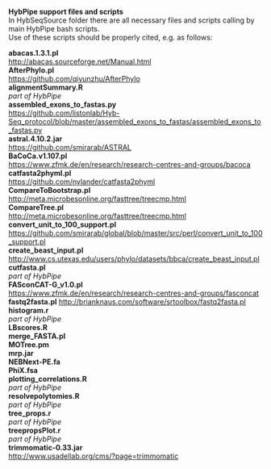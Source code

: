 **HybPipe support files and scripts**  
In HybSeqSource folder there are all necessary files and scripts calling by main HybPipe bash scripts.  
Use of these scripts should be properly cited, e.g. as follows:  
  
**abacas.1.3.1.pl**  
http://abacas.sourceforge.net/Manual.html  
**AfterPhylo.pl**  
https://github.com/qiyunzhu/AfterPhylo  
**alignmentSummary.R**  
_part of HybPipe_  
**assembled_exons_to_fastas.py**  
https://github.com/listonlab/Hyb-Seq_protocol/blob/master/assembled_exons_to_fastas/assembled_exons_to_fastas.py  
**astral.4.10.2.jar**  
https://github.com/smirarab/ASTRAL  
**BaCoCa.v1.107.pl**  
https://www.zfmk.de/en/research/research-centres-and-groups/bacoca  
**catfasta2phyml.pl**  
https://github.com/nylander/catfasta2phyml  
**CompareToBootstrap.pl**  
http://meta.microbesonline.org/fasttree/treecmp.html  
**CompareTree.pl**  
http://meta.microbesonline.org/fasttree/treecmp.html  
**convert_unit_to_100_support.pl** 
https://github.com/smirarab/global/blob/master/src/perl/convert_unit_to_100_support.pl  
**create_beast_input.pl**  
http://www.cs.utexas.edu/users/phylo/datasets/bbca/create_beast_input.pl  
**cutfasta.pl**  
_part of HybPipe_  
**FASconCAT-G_v1.0.pl**  
https://www.zfmk.de/en/research/research-centres-and-groups/fasconcat  
**fastq2fasta.pl** 
http://brianknaus.com/software/srtoolbox/fastq2fasta.pl  
**histogram.r**  
_part of HybPipe_  
**LBscores.R**  
**merge_FASTA.pl**  
**MOTree.pm**  
**mrp.jar**  
**NEBNext-PE.fa**  
**PhiX.fsa**  
**plotting_correlations.R**  
_part of HybPipe_  
**resolvepolytomies.R**  
_part of HybPipe_  
**tree_props.r**  
_part of HybPipe_  
**treepropsPlot.r**  
_part of HybPipe_  
**trimmomatic-0.33.jar**  
http://www.usadellab.org/cms/?page=trimmomatic  
